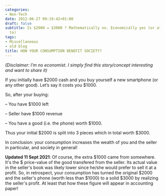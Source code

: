 ```yaml
---
categories:
- Non-Tech
date: 2012-06-27 09:19:42+01:00
draft: false
subtitle: Is $2000 = $3000 ? Mathematically no. Economically yes (or at least it seems
  to)
tags:
- Miscellaneous
- old blog
title: HOW YOUR CONSUMPTION BENEFIT SOCIETY?
---
```


*(Disclaimer: I’m no economist. I simply find this story/concept interesting and want to share it)*

If you initially have $2000 cash and you buy yourself a new smartphone (or any other good). Let’s say it costs you $1000.

So, after your buying:

– You have $1000 left

– Seller have $1000 revenue

– You have a good (i.e. the phone) worth $1000.

Thus your initial $2000 is split into 3 pieces which in total worth $3000.

In conclusion: your consumption increases the wealth of you and the seller in particular, and society in general!

**Updated 11 Sept 2021**: Of course, the extra $1000 came from somewhere. It's the $ price-value of the good transfered from the seller. Its actual value in the seller's book was likely lower since he/she would prefer to sell it at a profit. So, in retrospect, your consumption has turned the original $2000 and the seller's phone (worth less than $1000) to a solid $3000 by realizing the seller's profit. At least that how these figure will appear in accounting paper!